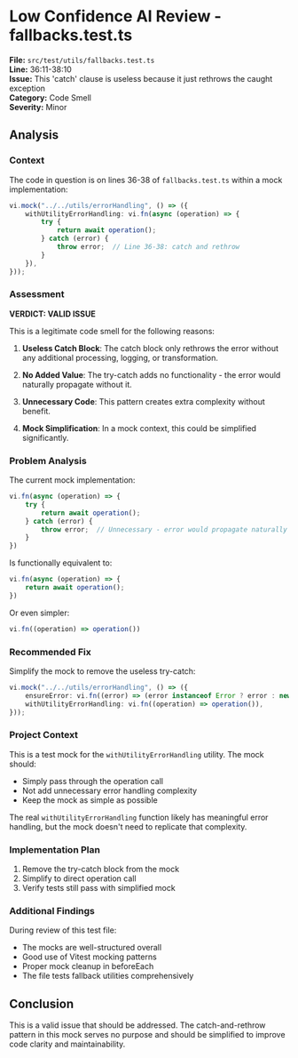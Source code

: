 # Low Confidence AI Review - fallbacks.test.ts

**File:** `src/test/utils/fallbacks.test.ts`  
**Line:** 36:11-38:10  
**Issue:** This 'catch' clause is useless because it just rethrows the caught exception  
**Category:** Code Smell  
**Severity:** Minor  

## Analysis

### Context
The code in question is on lines 36-38 of `fallbacks.test.ts` within a mock implementation:

```typescript
vi.mock("../../utils/errorHandling", () => ({
    withUtilityErrorHandling: vi.fn(async (operation) => {
        try {
            return await operation();
        } catch (error) {
            throw error;  // Line 36-38: catch and rethrow
        }
    }),
}));
```

### Assessment

**VERDICT: VALID ISSUE**

This is a legitimate code smell for the following reasons:

1. **Useless Catch Block**: The catch block only rethrows the error without any additional processing, logging, or transformation.

2. **No Added Value**: The try-catch adds no functionality - the error would naturally propagate without it.

3. **Unnecessary Code**: This pattern creates extra complexity without benefit.

4. **Mock Simplification**: In a mock context, this could be simplified significantly.

### Problem Analysis

The current mock implementation:
```typescript
vi.fn(async (operation) => {
    try {
        return await operation();
    } catch (error) {
        throw error;  // Unnecessary - error would propagate naturally
    }
})
```

Is functionally equivalent to:
```typescript
vi.fn(async (operation) => {
    return await operation();
})
```

Or even simpler:
```typescript
vi.fn((operation) => operation())
```

### Recommended Fix

Simplify the mock to remove the useless try-catch:

```typescript
vi.mock("../../utils/errorHandling", () => ({
    ensureError: vi.fn((error) => (error instanceof Error ? error : new Error(String(error)))),
    withUtilityErrorHandling: vi.fn((operation) => operation()),
}));
```

### Project Context

This is a test mock for the `withUtilityErrorHandling` utility. The mock should:
- Simply pass through the operation call
- Not add unnecessary error handling complexity
- Keep the mock as simple as possible

The real `withUtilityErrorHandling` function likely has meaningful error handling, but the mock doesn't need to replicate that complexity.

### Implementation Plan

1. Remove the try-catch block from the mock
2. Simplify to direct operation call
3. Verify tests still pass with simplified mock

### Additional Findings

During review of this test file:
- The mocks are well-structured overall
- Good use of Vitest mocking patterns
- Proper mock cleanup in beforeEach
- The file tests fallback utilities comprehensively

## Conclusion

This is a valid issue that should be addressed. The catch-and-rethrow pattern in this mock serves no purpose and should be simplified to improve code clarity and maintainability.
